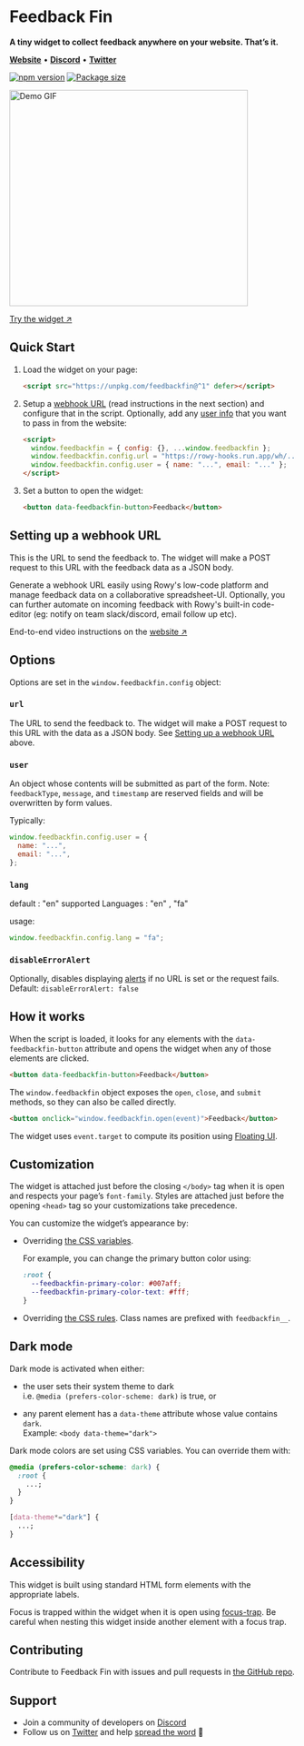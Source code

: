 # Feedback Fin

**A tiny widget to collect feedback anywhere on your website. That’s it.**

<p>
    <a target="_blank" rel="noopener" href="http://www.feedbackfin.com"><b>Website</b></a> •
    <a target="_blank" rel="noopener" href="https://discord.gg/fjBugmvzZP"><b>Discord</b></a> • 
    <a target="_blank" rel="noopener" href="https://twitter.com/rowyio"><b>Twitter</b></a>
</p>

[![npm version](https://badgen.net/npm/v/feedbackfin)](https://www.npmjs.com/package/feedbackfin)
[![Package size](https://badgen.net/bundlephobia/minzip/feedbackfin)](https://bundlephobia.com/result?p=feedbackfin)

<a href="https://feedbackfin.com" target="_blank" rel="noopener">
  <img src="https://user-images.githubusercontent.com/27017118/160980505-edf2c161-730d-4ba1-9ae2-2a0a01454954.gif" width="420" height="380" alt="Demo GIF" />
</a>

[Try the widget&nbsp;&UpperRightArrow;](https://feedbackfin.com)

## Quick Start

1. Load the widget on your page:

   ```html
   <script src="https://unpkg.com/feedbackfin@^1" defer></script>
   ```

2. Setup a [webhook URL](#setting-up-a-webhook-url) (read instructions in the next section) and configure that in the script. Optionally, add any [user info](#user) that you want to pass in from the website:

   ```html
   <script>
     window.feedbackfin = { config: {}, ...window.feedbackfin };
     window.feedbackfin.config.url = "https://rowy-hooks.run.app/wh/...";
     window.feedbackfin.config.user = { name: "...", email: "..." };
   </script>
   ```

3. Set a button to open the widget:
   ```html
   <button data-feedbackfin-button>Feedback</button>
   ```

## Setting up a webhook URL

This is the URL to send the feedback to. The widget will make a POST request to
this URL with the feedback data as a JSON body.

Generate a webhook URL easily using Rowy's low-code platform and manage feedback data on a collaborative spreadsheet-UI. Optionally, you can further automate on incoming feedback with Rowy's built-in code-editor (eg: notify on team slack/discord, email follow up etc).

End-to-end video instructions on the [website&nbsp;&UpperRightArrow;](https://feedbackfin.com/setup)

## Options

Options are set in the `window.feedbackfin.config` object:

### `url`

The URL to send the feedback to. The widget will make a POST request to this URL
with the data as a JSON body. See
[Setting up a webhook URL](#setting-up-a-webhook-url) above.

### `user`

An object whose contents will be submitted as part of the form. Note:
`feedbackType`, `message`, and `timestamp` are reserved fields and will be
overwritten by form values.

Typically:

```js
window.feedbackfin.config.user = {
  name: "...",
  email: "...",
};
```

### `lang`

default : "en" supported Languages : "en" , "fa"

usage:

```js
window.feedbackfin.config.lang = "fa";
```

### `disableErrorAlert`

Optionally, disables displaying
[alerts](https://developer.mozilla.org/en-US/docs/Web/API/Window/alert) if no
URL is set or the request fails. Default: `disableErrorAlert: false`

## How it works

When the script is loaded, it looks for any elements with the
`data-feedbackfin-button` attribute and opens the widget when any of those
elements are clicked.

```html
<button data-feedbackfin-button>Feedback</button>
```

The `window.feedbackfin` object exposes the `open`, `close`, and `submit`
methods, so they can also be called directly.

```html
<button onclick="window.feedbackfin.open(event)">Feedback</button>
```

The widget uses `event.target` to compute its position using
[Floating UI](https://floating-ui.com/).

## Customization

The widget is attached just before the closing `</body>` tag when it is open and
respects your page’s `font-family`. Styles are attached just before the opening
`<head>` tag so your customizations take precedence.

You can customize the widget’s appearance by:

- Overriding
  [the CSS variables](https://github.com/rowyio/feedbackfin/blob/main/src/form.css).

  For example, you can change the primary button color using:

  ```css
  :root {
    --feedbackfin-primary-color: #007aff;
    --feedbackfin-primary-color-text: #fff;
  }
  ```

- Overriding
  [the CSS rules](https://github.com/rowyio/feedbackfin/blob/main/src/form.css).
  Class names are prefixed with `feedbackfin__`.

## Dark mode

Dark mode is activated when either:

- the user sets their system theme to dark  
  i.e. `@media (prefers-color-scheme: dark)` is true, or

- any parent element has a `data-theme` attribute whose value contains `dark`.  
  Example: `<body data-theme="dark">`

Dark mode colors are set using CSS variables. You can override them with:

```css
@media (prefers-color-scheme: dark) {
  :root {
    ...;
  }
}

[data-theme*="dark"] {
  ...;
}
```

## Accessibility

This widget is built using standard HTML form elements with the appropriate
labels.

Focus is trapped within the widget when it is open using
[focus-trap](https://github.com/focus-trap/focus-trap). Be careful when nesting
this widget inside another element with a focus trap.

## Contributing

Contribute to Feedback Fin with issues and pull requests in
[the GitHub repo](https://github.com/rowyio/feedbackfin).

## Support

- Join a community of developers on [Discord](https://discord.gg/fjBugmvzZP)
- Follow us on [Twitter](https://twitter.com/rowyio) and help
  [spread the word](https://twitter.com/intent/tweet?text=Came%20across%20this%20cute,%20tiny%20widget%20to%20collect%20feedback%20anywhere%20on%20your%20website.%0a%0aOpen-source,%20free,%20and%20fully%20customizable.%0a%0ahttp://www.feedbackfin.com/)
  🙏
